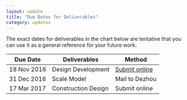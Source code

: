 ```yaml
---
layout: update
title: "Due Dates for Deliverables"
category: updates
---
```


The exact dates for deliverables in the chart below are tentative that you can use it as a general reference for your future work.

<table class="table table-striped">
	<thead>
		<tr>
			<th>Due Date</th>
			<th>Deliverables</th>
			<th>Method</th>
		</tr>
	</thead>
	<tbody>
		<tr>
			<td>18 Nov 2016</td>
			<td>Design Development</td>
			<td><a href="{{ site.baserul }}/pages/submission_dd.html">Submit online</a></td>
		</tr>
		<tr>
			<td>31 Dec 2016</td>
			<td>Scale Model</td>
			<td>Mail to Dezhou</td>
		</tr>
		<tr>
			<td>17 Mar 2017</td>
			<td>Construction Design</td>
			<td>Submit online</td>
		</tr>
	</tbody>
</table>